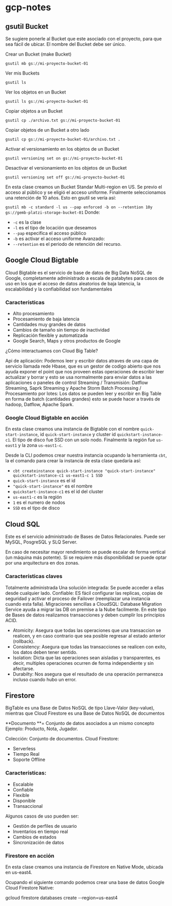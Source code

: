 # gcp-notes

## gsutil Bucket
Se sugiere ponerle al Bucket que este asociado con el proyecto, para que sea fácil de ubicar. El nombre del Bucket debe ser único.

Crear un Bucket (make Bucket)

`gsutil mb gs://mi-proyecto-bucket-01`

Ver mis Buckets

`gsutil ls`

Ver los objetos en un Bucket

`gsutil ls gs://mi-proyecto-bucket-01`

Copiar objetos a un Bucket

`gsutil cp ./archivo.txt gs://mi-proyecto-bucket-01`

Copiar objetos de un Bucket a otro lado

`gsutil cp gs://mi-proyecto-bucket-01/archivo.txt .`

Activar el versionamiento en los objetos de un Bucket

`gsutil versioning set on gs://mi-proyecto-bucket-01`

Desactivar el versionamiento en los objetos de un Bucket

`gsutil versioning set off gs://mi-proyecto-bucket-01`


En esta clase creamos un Bucket Standar Multi-region en US. Se previo el acceso al público y se eligió el acceso uniforme. Finalmente seleccionamos una retención de 10 años. Esto en gsutil se vería así:

`gsutil mb -c standard -l us --pap enforced -b on --retention 10y gs://gemb-platzi-storage-bucket-01`
Donde:
* `-c` es la clase
* `-l` es el tipo de locación que deseamos
* `--pap` especifica el acceso público
* `-b` es activar el acceso uniforme
Avanzado:
* `--retention` es el periodo de retención del recurso.


## Google Cloud Bigtable

Cloud Bigtable es el servicio de base de datos de Big Data NoSQL de Google, completamente administrado a escala de patabytes para casos de uso en los que el acceso de datos aleatorios de baja latencia, la escalabilidad y la confiabilidad son fundamentales

### Características

* Alto procesamiento
* Procesamiento de baja latencia
* Cantidades muy grandes de datos
* Cambios de tamaño sin tiempo de inactividad
* Replicación flexible y automatizada
* Google Search, Maps y otros productos de Google

¿Cómo interactuamos con Cloud Big Table?

Api de aplicación: Podemos leer y escribir datos atraves de una capa de servicio llamada rede Hbase, que es un gestor de codigo abierto que nos ayuda exponer el point que nos proveen estas operaciones de escribir leer actualizar y borrar y esto se usa normalmente para enviar datos a las aplicaciones o paneles de control
Streaming / Transmisión: Datflow Streaming, Saprk Streaming y Apache Storm
Batch Processing / Procesamiento por lotes: Los datos se pueden leer y escribir en Big Table en forma de batch (cantidades grandes) esto se puede hacer a través de hadoop, Datflow, Apache Spark.

### Google Cloud Bigtable en acción
En esta clase creamos una instancia de Bigtable con el nombre `quick-start-instance`, id `quick-start-instance` y cluster id `quickstart-instance-c1`. El tipo de disco fue SSD con un solo nodo. Finalmente la región fue `us-east1` y la zona `us-east1-c`.

Desde la CLI podemos crear nuestra instancia ocupando la herramienta `cbt`, la el comando para crear la instancia de esta clase quedaría así:

* `cbt createinstance quick-start-instance "quick-start-instance" quickstart-instance-c1 us-east1-c 1 SSD`
* `quick-start-instance` es el id
* `"quick-start-instance"` es el nombre
* `quickstart-instance-c1` es el id del cluster
* `us-east1-c` es la región
* `1` es el numero de nodos
* `SSD` es el tipo de disco

## Cloud SQL
Este es el servicio administrado de Bases de Datos Relacionales. Puede ser MySQL, PosgreSQL y SLQ Server.

En caso de necesitar mayor rendimiento se puede escalar de forma vertical (un máquina más potente).
Si se requiere más disponibilidad se puede optar por una arquitectura en dos zonas.

### Características claves
Totalmente administrada
Una solución integrada: Se puede acceder a ellas desde cualquier lado.
Confiable: ES fácil configurar las replicas, copias de seguridad y activar el proceso de Failover (reemplazar una instancia cuando esta falla).
Migraciones sencillas a CloudSQL: Database Migration Service ayuda a migrar las DB on premise a la Nube facilmente.
En este tipo de Bases de datos realizamos transacciones y deben cumplir los principios ACID.

* Atomicity: Asegura que todas las operaciones que una transaccion se realicen, y en caso contrario que sea posible regresar al estado anterior (rollback).
* Consistency: Asegura que todas las transacciones se realicen con exito, los datos deben tener sentido.
* Isolation: Dicta que las operaciones sean aisladas y transparentes, es decir, multiples operaciones ocurren de forma independiente y sin afectarse.
* Durabilty: Nos asegura que el resultado de una operación permanezca incluso cuando hubo un error.


## Firestore

BigTable es una Base de Datos NoSQL de tipo Llave-Valor (key-value), mientras que Cloud Firestore es una Base de Datos NoSQL de documentos

**Documento **= Conjunto de datos asociados a un mismo concepto
Ejemplo: Producto, Nota, Jugador.

Colección: Conjunto de documentos.
Cloud Firestore:

- Serverless
- Tiempo Real
- Soporte Offline

### Características:

- Escalable
- Confiable
- Flexible
- Disponible
- Transaccional

Algunos casos de uso pueden ser:

- Gestión de perfiles de usuario
- Inventarios en tiempo real
- Cambios de estados
- Sincronización de datos

### Firestore en acción
En esta clase creamos una instancia de Firestore en Native Mode, ubicada en us-east4.

Ocupando el siguiente comando podemos crear una base de datos Google Cloud Firestore Native:

gcloud firestore databases create --region=us-east4	
